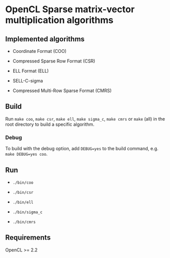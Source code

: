 # OpenCL Sparse matrix-vector multiplication algorithms

## Implemented algorithms

- Coordinate Format (COO)

- Compressed Sparse Row Format (CSR)

- ELL Format (ELL)

- SELL-C-sigma

- Compressed Multi-Row Sparse Format (CMRS)

## Build

Run `make coo`, `make csr`, `make ell`, `make sigma_c`, `make cmrs` or `make` (all) in the root directory to build a specific algorithm.

### Debug

To build with the debug option, add `DEBUG=yes` to the build command, e.g. `make DEBUG=yes coo`.

## Run

- `./bin/coo`

- `./bin/csr`

- `./bin/ell`

- `./bin/sigma_c`

- `./bin/cmrs`

## Requirements

OpenCL >= 2.2

